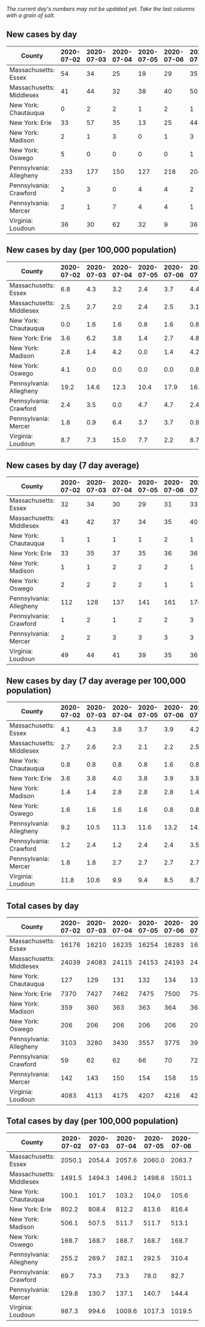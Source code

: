 _The current day's numbers may not be updated yet. Take the last columns with a grain of salt._
## New cases by day

| County | 2020-07-02 | 2020-07-03 | 2020-07-04 | 2020-07-05 | 2020-07-06 | 2020-07-07 | 2020-07-08 |
| --- | --- | --- | --- | --- | --- | --- | --- |
| Massachusetts: Essex | 54 | 34 | 25 | 19 | 29 | 35 | 0 |
| Massachusetts: Middlesex | 41 | 44 | 32 | 38 | 40 | 50 | 0 |
| New York: Chautauqua | 0 | 2 | 2 | 1 | 2 | 1 | 14 |
| New York: Erie | 33 | 57 | 35 | 13 | 25 | 44 | 52 |
| New York: Madison | 2 | 1 | 3 | 0 | 1 | 3 | 1 |
| New York: Oswego | 5 | 0 | 0 | 0 | 0 | 1 | 3 |
| Pennsylvania: Allegheny | 233 | 177 | 150 | 127 | 218 | 204 | 230 |
| Pennsylvania: Crawford | 2 | 3 | 0 | 4 | 4 | 2 | 2 |
| Pennsylvania: Mercer | 2 | 1 | 7 | 4 | 4 | 1 | 0 |
| Virginia: Loudoun | 36 | 30 | 62 | 32 | 9 | 36 | 30 |

## New cases by day (per 100,000 population)

| County | 2020-07-02 | 2020-07-03 | 2020-07-04 | 2020-07-05 | 2020-07-06 | 2020-07-07 | 2020-07-08 |
| --- | --- | --- | --- | --- | --- | --- | --- |
| Massachusetts: Essex | 6.8 | 4.3 | 3.2 | 2.4 | 3.7 | 4.4 | 0.0 |
| Massachusetts: Middlesex | 2.5 | 2.7 | 2.0 | 2.4 | 2.5 | 3.1 | 0.0 |
| New York: Chautauqua | 0.0 | 1.6 | 1.6 | 0.8 | 1.6 | 0.8 | 11.0 |
| New York: Erie | 3.6 | 6.2 | 3.8 | 1.4 | 2.7 | 4.8 | 5.7 |
| New York: Madison | 2.8 | 1.4 | 4.2 | 0.0 | 1.4 | 4.2 | 1.4 |
| New York: Oswego | 4.1 | 0.0 | 0.0 | 0.0 | 0.0 | 0.8 | 2.5 |
| Pennsylvania: Allegheny | 19.2 | 14.6 | 12.3 | 10.4 | 17.9 | 16.8 | 18.9 |
| Pennsylvania: Crawford | 2.4 | 3.5 | 0.0 | 4.7 | 4.7 | 2.4 | 2.4 |
| Pennsylvania: Mercer | 1.8 | 0.9 | 6.4 | 3.7 | 3.7 | 0.9 | 0.0 |
| Virginia: Loudoun | 8.7 | 7.3 | 15.0 | 7.7 | 2.2 | 8.7 | 7.3 |

## New cases by day (7 day average)

| County | 2020-07-02 | 2020-07-03 | 2020-07-04 | 2020-07-05 | 2020-07-06 | 2020-07-07 | 2020-07-08 |
| --- | --- | --- | --- | --- | --- | --- | --- |
| Massachusetts: Essex | 32 | 34 | 30 | 29 | 31 | 33 | 28 |
| Massachusetts: Middlesex | 43 | 42 | 37 | 34 | 35 | 40 | 35 |
| New York: Chautauqua | 1 | 1 | 1 | 1 | 2 | 1 | 3 |
| New York: Erie | 33 | 35 | 37 | 35 | 36 | 36 | 37 |
| New York: Madison | 1 | 1 | 2 | 2 | 2 | 1 | 2 |
| New York: Oswego | 2 | 2 | 2 | 2 | 1 | 1 | 1 |
| Pennsylvania: Allegheny | 112 | 128 | 137 | 141 | 161 | 174 | 191 |
| Pennsylvania: Crawford | 1 | 2 | 1 | 2 | 2 | 3 | 2 |
| Pennsylvania: Mercer | 2 | 2 | 3 | 3 | 3 | 3 | 3 |
| Virginia: Loudoun | 49 | 44 | 41 | 39 | 35 | 36 | 34 |

## New cases by day (7 day average per 100,000 population)

| County | 2020-07-02 | 2020-07-03 | 2020-07-04 | 2020-07-05 | 2020-07-06 | 2020-07-07 | 2020-07-08 |
| --- | --- | --- | --- | --- | --- | --- | --- |
| Massachusetts: Essex | 4.1 | 4.3 | 3.8 | 3.7 | 3.9 | 4.2 | 3.5 |
| Massachusetts: Middlesex | 2.7 | 2.6 | 2.3 | 2.1 | 2.2 | 2.5 | 2.2 |
| New York: Chautauqua | 0.8 | 0.8 | 0.8 | 0.8 | 1.6 | 0.8 | 2.4 |
| New York: Erie | 3.6 | 3.8 | 4.0 | 3.8 | 3.9 | 3.9 | 4.0 |
| New York: Madison | 1.4 | 1.4 | 2.8 | 2.8 | 2.8 | 1.4 | 2.8 |
| New York: Oswego | 1.6 | 1.6 | 1.6 | 1.6 | 0.8 | 0.8 | 0.8 |
| Pennsylvania: Allegheny | 9.2 | 10.5 | 11.3 | 11.6 | 13.2 | 14.3 | 15.7 |
| Pennsylvania: Crawford | 1.2 | 2.4 | 1.2 | 2.4 | 2.4 | 3.5 | 2.4 |
| Pennsylvania: Mercer | 1.8 | 1.8 | 2.7 | 2.7 | 2.7 | 2.7 | 2.7 |
| Virginia: Loudoun | 11.8 | 10.6 | 9.9 | 9.4 | 8.5 | 8.7 | 8.2 |

## Total cases by day

| County | 2020-07-02 | 2020-07-03 | 2020-07-04 | 2020-07-05 | 2020-07-06 | 2020-07-07 | 2020-07-08 |
| --- | --- | --- | --- | --- | --- | --- | --- |
| Massachusetts: Essex | 16176 | 16210 | 16235 | 16254 | 16283 | 16318 | 16318 |
| Massachusetts: Middlesex | 24039 | 24083 | 24115 | 24153 | 24193 | 24243 | 24243 |
| New York: Chautauqua | 127 | 129 | 131 | 132 | 134 | 135 | 149 |
| New York: Erie | 7370 | 7427 | 7462 | 7475 | 7500 | 7544 | 7596 |
| New York: Madison | 359 | 360 | 363 | 363 | 364 | 367 | 368 |
| New York: Oswego | 206 | 206 | 206 | 206 | 206 | 207 | 210 |
| Pennsylvania: Allegheny | 3103 | 3280 | 3430 | 3557 | 3775 | 3979 | 4209 |
| Pennsylvania: Crawford | 59 | 62 | 62 | 66 | 70 | 72 | 74 |
| Pennsylvania: Mercer | 142 | 143 | 150 | 154 | 158 | 159 | 159 |
| Virginia: Loudoun | 4083 | 4113 | 4175 | 4207 | 4216 | 4252 | 4282 |

## Total cases by day (per 100,000 population)

| County | 2020-07-02 | 2020-07-03 | 2020-07-04 | 2020-07-05 | 2020-07-06 | 2020-07-07 | 2020-07-08 |
| --- | --- | --- | --- | --- | --- | --- | --- |
| Massachusetts: Essex | 2050.1 | 2054.4 | 2057.6 | 2060.0 | 2063.7 | 2068.1 | 2068.1 |
| Massachusetts: Middlesex | 1491.5 | 1494.3 | 1496.2 | 1498.6 | 1501.1 | 1504.2 | 1504.2 |
| New York: Chautauqua | 100.1 | 101.7 | 103.2 | 104.0 | 105.6 | 106.4 | 117.4 |
| New York: Erie | 802.2 | 808.4 | 812.2 | 813.6 | 816.4 | 821.2 | 826.8 |
| New York: Madison | 506.1 | 507.5 | 511.7 | 511.7 | 513.1 | 517.3 | 518.7 |
| New York: Oswego | 168.7 | 168.7 | 168.7 | 168.7 | 168.7 | 169.5 | 172.0 |
| Pennsylvania: Allegheny | 255.2 | 269.7 | 282.1 | 292.5 | 310.4 | 327.2 | 346.1 |
| Pennsylvania: Crawford | 69.7 | 73.3 | 73.3 | 78.0 | 82.7 | 85.1 | 87.4 |
| Pennsylvania: Mercer | 129.8 | 130.7 | 137.1 | 140.7 | 144.4 | 145.3 | 145.3 |
| Virginia: Loudoun | 987.3 | 994.6 | 1009.6 | 1017.3 | 1019.5 | 1028.2 | 1035.5 |
